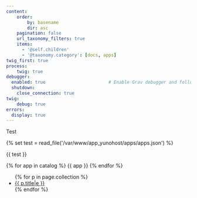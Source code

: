 ```yaml
---
content:
    order:
        by: basename
        dir: asc
    pagination: false
    url_taxonomy_filters: true
    items:
      - '@self.children'
      - '@taxonomy.category': [docs, apps]
twig_first: true
process:
    twig: true
debugger:
  enabled: true                        # Enable Grav debugger and following settings
  shutdown:
    close_connection: true
twig:
    debug: true
errors:
  display: true
---
```


Test

{% set test = read_file('/var/www/app_yunohost/apps/apps.json') %}

{{ test }}

{% for app in catalog %}
    {{ app }}
{% endfor %}

<ul>
{% for p in page.collection %}
   <li><a href="{{ p.url }}">{{ p.title|e }}</a></li>
{% endfor %}
</ul>
